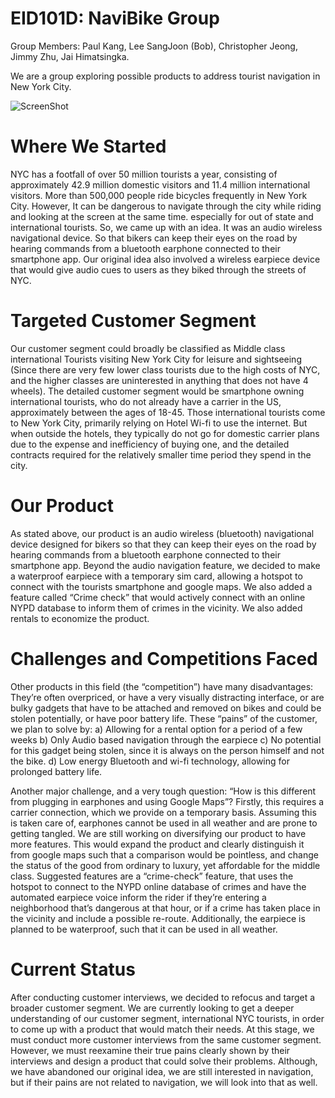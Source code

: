 # EID101D: NaviBike Group 
Group Members: Paul Kang, Lee SangJoon (Bob), Christopher Jeong, Jimmy Zhu, Jai Himatsingka. 

We are a group exploring possible products to address tourist navigation in New York City.

![ScreenShot](https://cloud.githubusercontent.com/assets/14917658/10501490/1f2a0fca-72b0-11e5-8149-4ac11e7d1862.png)

# Where We Started

 NYC has a footfall of over 50 million tourists a year, consisting of approximately 42.9 million domestic visitors and 11.4 million international visitors. More than 500,000 people ride bicycles frequently in New York City. 
 However,  It can be dangerous to navigate through the city while riding and looking at the screen at the same time.  especially for out of state and international tourists. 
So, we came up with an idea. It was  an audio wireless navigational device. So that bikers can  keep their eyes on the road by hearing commands from a bluetooth earphone connected to their smartphone app. 
Our original idea also involved a wireless earpiece device that would give audio cues to users as they biked through the streets of NYC. 

# Targeted Customer Segment 

Our customer segment could broadly be classified as Middle class international Tourists visiting New York City for leisure and sightseeing (Since there are very few lower class tourists due to the high costs of NYC, and the higher classes are uninterested in anything that does not have 4 wheels). The detailed customer segment would be smartphone owning international tourists, who do not already have a carrier in the US, approximately between the ages of 18-45.
Those international tourists come to New York City, primarily relying on Hotel Wi-fi to use the internet. But when outside the hotels, they typically do not go for domestic carrier plans due to the expense and inefficiency of buying one, and the detailed contracts required for the relatively smaller time period they spend in the city.  

# Our Product

As stated above,  our product is an audio wireless (bluetooth) navigational device designed for bikers so that they can  keep their eyes on the road by hearing commands from a bluetooth earphone connected to their smartphone app. 
Beyond the audio navigation feature, we decided to make a waterproof earpiece with a temporary sim card, allowing a hotspot to connect with the tourists smartphone and google maps. We also added a feature called “Crime check” that would actively connect with an online NYPD database to inform them of crimes in the vicinity.  We also added rentals to economize the product.

# Challenges and Competitions Faced

Other products in this field (the “competition”) have many disadvantages: They’re often overpriced, or have a very visually distracting interface, or are bulky gadgets that have to be attached and removed on bikes and could be stolen potentially, or have poor battery life. These “pains” of the customer, we plan to solve by:
	a)	Allowing for a rental option for a period of a few weeks
	b)	Only Audio based navigation through the earpiece
	c)	No potential for this gadget being stolen, since it is always on the person himself and not the bike. 
	d)	Low energy Bluetooth and wi-fi technology, allowing for prolonged battery life. 

Another major challenge, and a very tough question: “How is this different from plugging in earphones and using Google Maps”? Firstly, this requires a carrier connection, which we provide on a temporary basis. Assuming this is taken care of, earphones cannot be used in all weather and are prone to getting tangled. We are still working on diversifying our product to have more features. This would expand the product and clearly distinguish it from google maps such that a comparison would be pointless, and change the status of the good from ordinary to luxury, yet affordable for the middle class. Suggested features are a “crime-check” feature, that uses the hotspot to connect to the NYPD online database of crimes and have the automated earpiece voice inform the rider if they’re entering a neighborhood that’s dangerous at that hour, or if a crime has taken place in the vicinity and include a possible re-route. Additionally, the earpiece is planned to be waterproof, such that it can be used in all weather. 

# Current Status

After conducting customer interviews, we decided to refocus and target a broader customer segment. We are currently looking to get a deeper understanding of our customer segment, international NYC tourists, in order to come up with a product that would match their needs.
At this stage, we must conduct more customer interviews from the same customer segment. However, we must reexamine their true pains clearly shown by their interviews and design a product that could solve their problems. Although, we have abandoned our original idea, we are still interested in navigation, but if their pains are not related to navigation, we will look into that as well.
